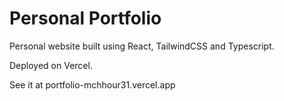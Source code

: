 # Personal Portfolio

Personal website built using React, TailwindCSS and Typescript.

Deployed on Vercel.

See it at portfolio-mchhour31.vercel.app

